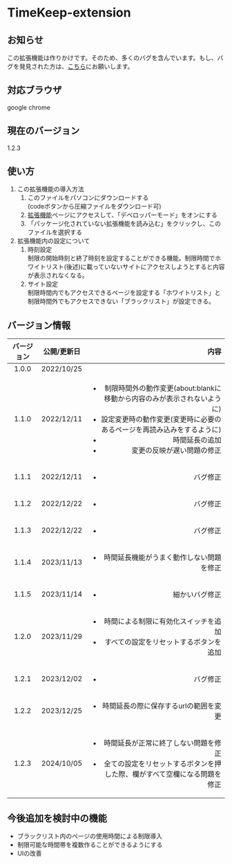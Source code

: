 # TimeKeep-extension 

## お知らせ
この拡張機能は作りかけです。そのため、多くのバグを含んでいます。もし、バグを発見された方は、[こちら](https://github.com/prisoners-trilemma/TimeKeep-extension/issues)にお願いします。  

## 対応ブラウザ 
google chrome 

## 現在のバージョン 
1.2.3

## 使い方 
1. この拡張機能の導入方法 
    1. このファイルをパソコンにダウンロードする  
    (codeボタンから圧縮ファイルをダウンロード可)
    3. [拡張機能](chrome://extension)ページにアクセスして、「デベロッパーモード」をオンにする 
    4. 「パッケージ化されていない拡張機能を読み込む」をクリックし、このファイルを選択する 
1. 拡張機能内の設定について 
    1. 時刻設定  
    制限の開始時刻と終了時刻を設定することができる機能。制限時間でホワイトリスト(後述)に載っていないサイトにアクセスしようとすると内容が表示されなくなる。 
    3. サイト設定  
    制限時間内でもアクセスできるページを設定する「ホワイトリスト」と制限時間外でもアクセスできない「ブラックリスト」が設定できる。


## バージョン情報
|バージョン|公開/更新日|内容|
|:-:|:-:|-:|
|1.0.0|2022/10/25||
|1.1.0|2022/12/11|<ul><li>制限時間外の動作変更(about:blankに移動から内容のみが表示されないように)<li>設定変更時の動作変更(変更時に必要のあるページを再読み込みをするように)<li>時間延長の追加<li>変更の反映が遅い問題の修正</ul>|
|1.1.1|2022/12/11|<ul><li>バグ修正</ul>|
|1.1.2|2022/12/22|<ul><li>バグ修正</ul>|
|1.1.3|2022/12/22|<ul><li>バグ修正</ul>|
|1.1.4|2023/11/13|<ul><li>時間延長機能がうまく動作しない問題を修正</ul>|
|1.1.5|2023/11/14|<ul><li>細かいバグ修正</ul>|
|1.2.0|2023/11/29|<ul><li>時間による制限に有効化スイッチを追加<li>すべての設定をリセットするボタンを追加</ul>|
|1.2.1|2023/12/02|<ul><li>バグ修正</ul>|
|1.2.2|2023/12/25|<ul><li>時間延長の際に保存するurlの範囲を変更</ul>|
|1.2.3|2024/10/05|<ul><li>時間延長が正常に終了しない問題を修正<li>全ての設定をリセットするボタンを押した際、欄がすべて空欄になる問題を修正</ul>|

## 今後追加を検討中の機能 
- ブラックリスト内のページの使用時間による制限導入 
- 制限可能な時間帯を複数作ることができるようにする 
- UIの改善

